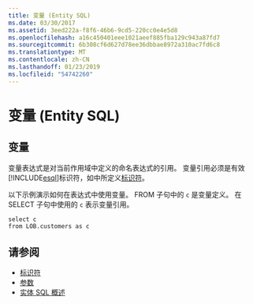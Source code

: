 ```yaml
---
title: 变量 (Entity SQL)
ms.date: 03/30/2017
ms.assetid: 3eed222a-f8f6-46b6-9cd5-220cc0e4e5d8
ms.openlocfilehash: a16c450401eee1021aeef885fba129c943a87fd7
ms.sourcegitcommit: 6b308cf6d627d78ee36dbbae8972a310ac7fd6c8
ms.translationtype: MT
ms.contentlocale: zh-CN
ms.lasthandoff: 01/23/2019
ms.locfileid: "54742260"
---
```

# <a name="variables-entity-sql"></a>变量 (Entity SQL)
## <a name="variable"></a>变量  
 变量表达式是对当前作用域中定义的命名表达式的引用。 变量引用必须是有效[!INCLUDE[esql](../../../../../../includes/esql-md.md)]标识符，如中所定义[标识符](../../../../../../docs/framework/data/adonet/ef/language-reference/identifiers-entity-sql.md)。  
  
 以下示例演示如何在表达式中使用变量。 FROM 子句中的 `c` 是变量定义。 在 SELECT 子句中使用的 `c` 表示变量引用。  
  
```  
select c   
from LOB.customers as c  
```  
  
## <a name="see-also"></a>请参阅
- [标识符](../../../../../../docs/framework/data/adonet/ef/language-reference/identifiers-entity-sql.md)
- [参数](../../../../../../docs/framework/data/adonet/ef/language-reference/parameters-entity-sql.md)
- [实体 SQL 概述](../../../../../../docs/framework/data/adonet/ef/language-reference/entity-sql-overview.md)
